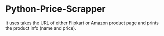 # Python-Price-Scrapper
It uses takes the URL of either Flipkart or Amazon product page and prints the product info (name and price).
